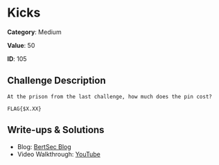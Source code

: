 # Kicks
**Category**: Medium

**Value**: 50

**ID**: 105

## Challenge Description
```
At the prison from the last challenge, how much does the pin cost?

FLAG{$X.XX}
```

## Write-ups & Solutions
- Blog: [BertSec Blog](https://bertsec.com)
- Video Walkthrough: [YouTube](https://www.youtube.com/@BertSec)
